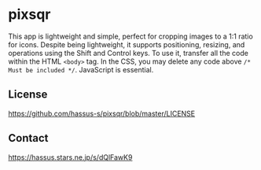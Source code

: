 # pixsqr
This app is lightweight and simple, perfect for cropping images to a 1:1 ratio for icons.
Despite being lightweight, it supports positioning, resizing, and operations using the Shift and Control keys.
To use it, transfer all the code within the HTML `<body>` tag. In the CSS, you may delete any code above `/* Must be included */`. JavaScript is essential.

## License
https://github.com/hassus-s/pixsqr/blob/master/LICENSE

## Contact
https://hassus.stars.ne.jp/s/dQlFawK9